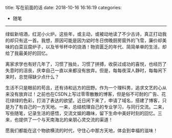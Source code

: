 title: 写在前面的话
date: 2018-10-16 16:16:19
categories: 

- 随笔
-----

绿蚁新培酒，红泥小火炉。这些年，或主动，或被动地读了不少古诗，真正打动我的却只有这一首。我想，原因可能是因为幼时冬日傍晚厨房窗外的飞雪，廉价却美味的白菜豆腐炉子，以及爷爷杯中的烧酒！物资匮乏的年代、简简单单的生活，却给了我最美好的回忆。



<!-- more --> 

离家求学也有好几年了，习惯了独处，习惯了拼搏，收获过成功的喜悦，也经历了失意时的沮丧，庆幸自己一直以来都没有放弃。但是，每每夜深人静时，每每闲下来时，总觉得缺少点什么？



生活不只是眼前的苟且，还有诗和远方的田野。作为一个理科男，追求文艺的心从来没有放弃过！之前也在CSDN上写过零零散散的博客，但是俗不可耐的广告、花花绿绿的色彩，打消了表达的欲望。近日闲下来了，申请了域名，搭建了博客，只是为了有自己的一方天地。一来，总结梳理自己的专业学习，与同行交流。二来，写些随笔，记录生活的感悟，交流文娱的趣味，留下生命中美好时刻的回忆。三来，也提供了一个与天南海北的亲朋心灵交流的渠道！



愿我们都能在这个物欲横流的时代，守住心中那方天地，体会到幸福的滋味！